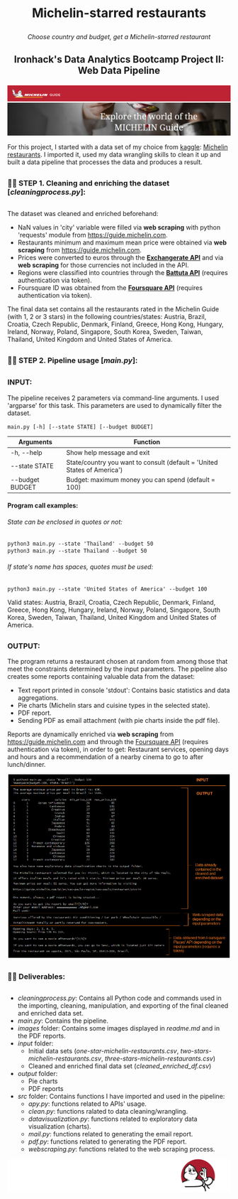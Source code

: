 # <p align="center">Michelin-starred restaurants</p>

<p align="center"><i>Choose country and budget, get a Michelin-starred restaurant</i></p>

## <p align="center">Ironhack's Data Analytics Bootcamp Project II: Web Data Pipeline</p>

![Michelin Guide](/images/michelin_2.png)
![Michelin Guide](/images/michelin_3.png)

For this project, I started with a data set of my choice from [kaggle](https://www.kaggle.com/): [Michelin restaurants](https://www.kaggle.com/jackywang529/michelin-restaurants#three-stars-michelin-restaurants.csv). I imported it, used my data wrangling skills to clean it up and built a data pipeline that processes the data and produces a result.

## 

### :woman_cook: STEP 1. Cleaning and enriching the dataset [*cleaningprocess.py*]:

## 

The dataset was cleaned and enriched beforehand:
* NaN values in 'city' variable were filled via **web scraping** with python 'requests' module from https://guide.michelin.com.
* Restaurants minimum and maximum mean price were obtained via **web scraping** from https://guide.michelin.com.
* Prices were converted to euros through the [**Exchangerate API**](https://api.exchangerate-api.com/) and via **web scraping** for those currencies not included in the API.
* Regions were classified into countries through the [**Battuta API**](http://battuta.medunes.net/api) (requires authentication via token).
* Foursquare ID was obtained from the [**Foursquare API**](https://api.foursquare.com) (requires authentication via token).

The final data set contains all the restaurants rated in the Michelin Guide (with 1, 2 or 3 stars) in the following countries/states: Austria, Brazil, Croatia, Czech Republic, Denmark, Finland, Greece, Hong Kong, Hungary, Ireland, Norway, Poland, Singapore, South Korea, Sweden, Taiwan, Thailand, United Kingdom and United States of America.

## 

### :woman_cook: STEP 2. Pipeline usage [*main.py*]:

## 

### INPUT:

The pipeline receives 2 parameters via command-line arguments. I used 'argparse' for this task. This parameters are used to dynamically filter the dataset.

```
main.py [-h] [--state STATE] [--budget BUDGET]
```

Arguments | Function
--------- | -------------
-h, --help | Show help message and exit
--state STATE | State/country you want to consult (default = 'United States of America')
--budget BUDGET | Budget: maximum money you can spend (default = 100)

#### Program call examples:
###### State can be enclosed in quotes or not:
```
python3 main.py --state 'Thailand' --budget 50
python3 main.py --state Thailand --budget 50
```
###### If state's name has spaces, quotes must be used:
```
python3 main.py --state 'United States of America' --budget 100
```

Valid states: Austria, Brazil, Croatia, Czech Republic, Denmark, Finland, Greece, Hong Kong, Hungary, Ireland, Norway, Poland, Singapore, South Korea, Sweden, Taiwan, Thailand, United Kingdom and United States of America.

## 

### OUTPUT:

The program returns a restaurant chosen at random from among those that meet the constraints determined by the input parameters. The pipeline also creates some reports containing valuable data from the dataset:
* Text report printed in console 'stdout': Contains basic statistics and data aggregations.
* Pie charts (Michelin stars and cuisine types in the selected state).
* PDF report.
* Sending PDF as email attachment (with pie charts inside the pdf file).

Reports are dynamically enriched via **web scraping** from https://guide.michelin.com and through the [Foursquare API](https://api.foursquare.com) (requires authentication via token), in order to get: Restaurant services, opening days and hours and a recommendation of a nearby cinema to go to after lunch/dinner.


<p align="center"><img  src="https://github.com/Masdevallia/data-analysis-pipeline/blob/master/images/input_output.png" width="500"></p>

## 

### :woman_cook: Deliverables:

## 

* *cleaningprocess.py*: Contains all Python code and commands used in the importing, cleaning, manipulation, and exporting of the final cleaned and enriched data set.
* *main.py*: Contains the pipeline.
* *images* folder: Contains some images displayed in *readme.md* and in the PDF reports.
* *input* folder:
    * Initial data sets (*one-star-michelin-restaurants.csv*, *two-stars-michelin-restaurants.csv*, *three-stars-michelin-restaurants.csv*)
    * Cleaned and enriched final data set (*cleaned_enriched_df.csv*)
* *output* folder:
    * Pie charts
    * PDF reports
* *src* folder: Contains functions I have imported and used in the pipeline:
    * *apy.py*: functions related to APIs' usage.
    * *clean.py*: functions ralated to data cleaning/wrangling.
    * *datavisualization.py*: functions related to exploratory data visualization (charts).
    * *mail.py*: functions related to generating the email report.
    * *pdf.py*: functions related to generating the PDF report.
    * *webscraping.py*: functions related to the web scraping process.

![Michelin Guide](/images/michelin_petit.png)